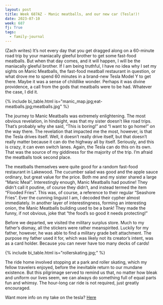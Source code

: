 ```yaml
---
layout: post
title: Week 687AZ - Manic meatballs, and our new car (Tesla!)!
date: 2023-07-10
week: 687
fj: True
tags:
  - family-journal
---
```


(Zach writes) It’s not every day that you get dragged along on a 60-minute road trip by your maniacally gleeful brother to get some fast-food meatballs. But when that day comes, and it will happen, I will be the maniacally gleeful brother. If I am being truthful, I have no idea why I set my sights on Manic Meatballs, the fast-food meatball restaurant in question, or what drove me to spend 60 minutes in a brand-new Tesla Model Y to get there. Maybe it was a sense of childlike wonder. Perhaps it was divine providence, a call from the gods that meatballs were to be had. Whatever the case, I did it.

{% include bi_table.html is="manic_map.jpg;eat-meatballs.jpg;meatballs.jpg" %}

The journey to Manic Meatballs was extremely enlightening. The most obvious revelation, in hindsight, was that my sister doesn’t like road trips. That’s probably why she said, “This is boring!” and “I want to go home!” on the way there. The revelation that impacted me the most, however, is that the Tesla drives itself. Well, it doesn’t really drive itself, but that doesn’t really matter because it can do the highway all by itself. Seriously, and this is crazy, it can even switch lanes. Again, the Tesla can do this on its own. That was the source of my giddiness for the majority of the trip. I’m afraid the meatballs took second place.

The meatballs themselves were quite good for a random fast-food restaurant in Lakewood. The cucumber salad was good and the apple sauce ordinary, but great value for the price. Both me and my sister shared a large “Manic Meal”. Interestingly enough, Manic Meatballs had poutine! They didn’t call it poutine, of course they didn’t, and instead termed the item “Flooded Fries”. This was, of course, a reference to their regular “Seashore Fries”. Ever the cunning linguist I am, I decoded their cypher almost immediately. In another layer of interestingness, forming an interesting onion, the Manic Meatballs building used to be a bank! They made the funny, if not obvious, joke that “the food’s so good it needs protecting!”

Before we departed, we visited the military surplus store. Much to my father’s dismay, all the stickers were rather meanspirited. Luckily for my father, however, he was able to find a military grade belt attachment. The purpose my father used it for, which was likely not its creator’s intent, was as a card holder. Because you can never have too many decks of cards!

{% include bi_table.html is="rollerskating.jpg;" %}

The ride home involved stopping at a park and roller skating, which my fellow travelers enjoyed, before the inevitable return to our mundane existence. But this pilgrimage served to remind us that, no matter how bleak and uniform our lives seem, we can always do something full of equal parts fun and whimsy. The hour-long car ride is not required, just greatly encouraged.

Want more info on my take on the tesla? [Here](/tesla)
